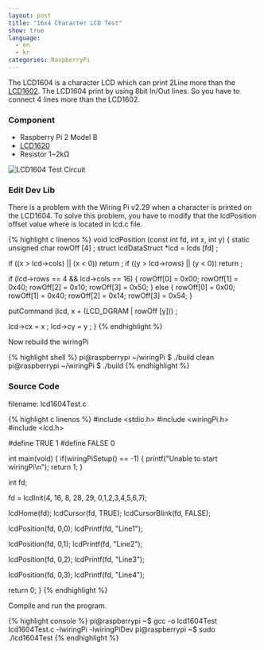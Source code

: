 ```yaml
---
layout: post
title: "16x4 Character LCD Test"
show: true
language:
  - en
  - kr
categories: RaspberryPi
---
```

The LCD1604 is a character LCD which can print 2Line more than the [LCD1602]({{site.url}}/raspberrypi/2016/12/29/lcd1602-en.html). The LCD1604 print by using 8bit In/Out lines. So you have to connect 4 lines more than the LCD1602.

### Component

* Raspberry Pi 2 Model B
* [LCD1620](http://www.waveshare.com/lcd1604-blue.htm)
* Resistor 1~2kΩ

![LCD1604 Test Circuit]({{site.url}}/images/rpi_lcd1604_test.png)

### Edit Dev Lib

There is a problem with the Wiring Pi v2.29 when a character is printed on the LCD1604. To solve this problem, you have to modify that the lcdPosition offset value where is located in lcd.c file.

{% highlight c linenos %}
void lcdPosition (const int fd, int x, int y)
{
  static unsigned char rowOff [4] ;
  struct lcdDataStruct *lcd = lcds [fd] ;

  if ((x > lcd->cols) || (x < 0))
    return ;
  if ((y > lcd->rows) || (y < 0))
    return ;

  if (lcd->rows == 4 && lcd->cols == 16)
  {
    rowOff[0] = 0x00; rowOff[1] = 0x40; rowOff[2] = 0x10; rowOff[3] = 0x50;
  }
  else
  {
    rowOff[0] = 0x00; rowOff[1] = 0x40; rowOff[2] = 0x14; rowOff[3] = 0x54;
  }

   putCommand (lcd, x + (LCD_DGRAM | rowOff [y])) ;

  lcd->cx = x ;
  lcd->cy = y ;
}
{% endhighlight %}

Now rebuild the wiringPi

{% highlight shell %}
pi@raspberrypi ~/wiringPi $ ./build clean
pi@raspberrypi ~/wiringPi $ ./build 
{% endhighlight %}

### Source Code

filename: lcd1604Test.c

{% highlight c linenos %}
#include <stdio.h>
#include <wiringPi.h>
#include <lcd.h>

#define TRUE 1
#define FALSE 0

int main(void)
{
  if(wiringPiSetup() == -1)
  {
    printf("Unable to start wiringPi\n");
    return 1;
  }

  int fd;

  fd = lcdInit(4, 16, 8, 28, 29, 0,1,2,3,4,5,6,7);

  lcdHome(fd);
  lcdCursor(fd, TRUE);
  lcdCursorBlink(fd, FALSE);

  lcdPosition(fd, 0,0);
  lcdPrintf(fd, "Line1");

  lcdPosition(fd, 0,1);
  lcdPrintf(fd, "Line2");

  lcdPosition(fd, 0,2);
  lcdPrintf(fd, "Line3");

  lcdPosition(fd, 0,3);
  lcdPrintf(fd, "Line4");

  return 0;
}
{% endhighlight %}

Compile and run the program.

{% highlight console %}
pi@raspberrypi ~$ gcc -o lcd1604Test lcd1604Test.c -lwiringPi -lwiringPiDev
pi@raspberrypi ~$ sudo ./lcd1604Test
{% endhighlight %}
